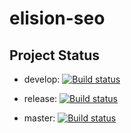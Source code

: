 # elision-seo

## Project Status ##

- develop: [![Build status](https://ci.appveyor.com/api/projects/status/ceuecau034h7o9h5/branch/develop?svg=true)](https://ci.appveyor.com/project/SitecoreElision/elision-seo/branch/develop)

- release: [![Build status](https://ci.appveyor.com/api/projects/status/bkej4t48ncjs46ak/branch/release?svg=true)](https://ci.appveyor.com/project/SitecoreElision/elision-seo-vfmn8/branch/release)

- master: [![Build status](https://ci.appveyor.com/api/projects/status/xsq9pwyxgbak3yio?svg=true)](https://ci.appveyor.com/project/SitecoreElision/elision-seo-r31ah)
